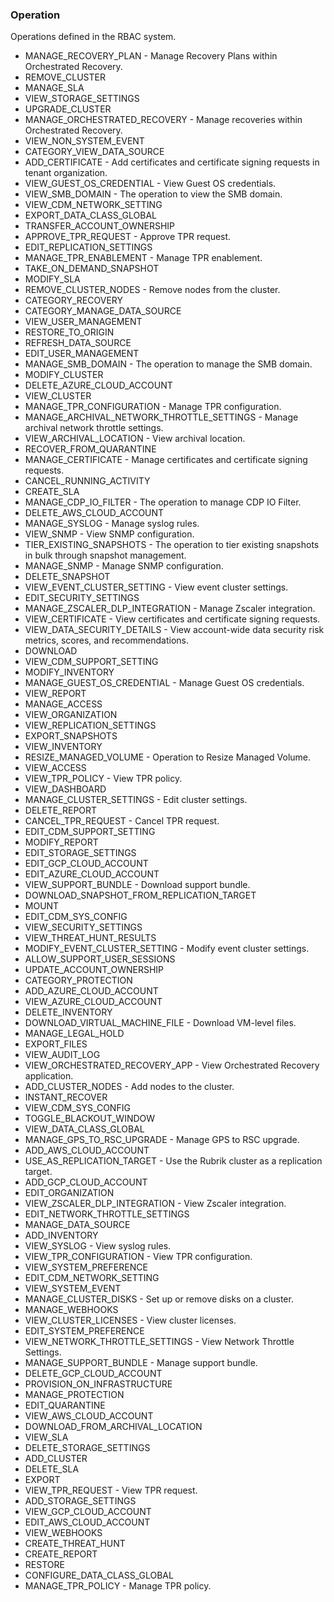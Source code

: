 ### Operation
Operations defined in the RBAC system.

- MANAGE_RECOVERY_PLAN - Manage Recovery Plans within Orchestrated Recovery.
- REMOVE_CLUSTER
- MANAGE_SLA
- VIEW_STORAGE_SETTINGS
- UPGRADE_CLUSTER
- MANAGE_ORCHESTRATED_RECOVERY - Manage recoveries within Orchestrated Recovery.
- VIEW_NON_SYSTEM_EVENT
- CATEGORY_VIEW_DATA_SOURCE
- ADD_CERTIFICATE - Add certificates and certificate signing requests in tenant organization.
- VIEW_GUEST_OS_CREDENTIAL - View Guest OS credentials.
- VIEW_SMB_DOMAIN - The operation to view the SMB domain.
- VIEW_CDM_NETWORK_SETTING
- EXPORT_DATA_CLASS_GLOBAL
- TRANSFER_ACCOUNT_OWNERSHIP
- APPROVE_TPR_REQUEST - Approve TPR request.
- EDIT_REPLICATION_SETTINGS
- MANAGE_TPR_ENABLEMENT - Manage TPR enablement.
- TAKE_ON_DEMAND_SNAPSHOT
- MODIFY_SLA
- REMOVE_CLUSTER_NODES - Remove nodes from the cluster.
- CATEGORY_RECOVERY
- CATEGORY_MANAGE_DATA_SOURCE
- VIEW_USER_MANAGEMENT
- RESTORE_TO_ORIGIN
- REFRESH_DATA_SOURCE
- EDIT_USER_MANAGEMENT
- MANAGE_SMB_DOMAIN - The operation to manage the SMB domain.
- MODIFY_CLUSTER
- DELETE_AZURE_CLOUD_ACCOUNT
- VIEW_CLUSTER
- MANAGE_TPR_CONFIGURATION - Manage TPR configuration.
- MANAGE_ARCHIVAL_NETWORK_THROTTLE_SETTINGS - Manage archival network throttle settings.
- VIEW_ARCHIVAL_LOCATION - View archival location.
- RECOVER_FROM_QUARANTINE
- MANAGE_CERTIFICATE - Manage certificates and certificate signing requests.
- CANCEL_RUNNING_ACTIVITY
- CREATE_SLA
- MANAGE_CDP_IO_FILTER - The operation to manage CDP IO Filter.
- DELETE_AWS_CLOUD_ACCOUNT
- MANAGE_SYSLOG - Manage syslog rules.
- VIEW_SNMP - View SNMP configuration.
- TIER_EXISTING_SNAPSHOTS - The operation to tier existing snapshots in bulk through snapshot management.
- MANAGE_SNMP - Manage SNMP configuration.
- DELETE_SNAPSHOT
- VIEW_EVENT_CLUSTER_SETTING - View event cluster settings.
- EDIT_SECURITY_SETTINGS
- MANAGE_ZSCALER_DLP_INTEGRATION - Manage Zscaler integration.
- VIEW_CERTIFICATE - View certificates and certificate signing requests.
- VIEW_DATA_SECURITY_DETAILS - View account-wide data security risk metrics, scores, and recommendations.
- DOWNLOAD
- VIEW_CDM_SUPPORT_SETTING
- MODIFY_INVENTORY
- MANAGE_GUEST_OS_CREDENTIAL - Manage Guest OS credentials.
- VIEW_REPORT
- MANAGE_ACCESS
- VIEW_ORGANIZATION
- VIEW_REPLICATION_SETTINGS
- EXPORT_SNAPSHOTS
- VIEW_INVENTORY
- RESIZE_MANAGED_VOLUME - Operation to Resize Managed Volume.
- VIEW_ACCESS
- VIEW_TPR_POLICY - View TPR policy.
- VIEW_DASHBOARD
- MANAGE_CLUSTER_SETTINGS - Edit cluster settings.
- DELETE_REPORT
- CANCEL_TPR_REQUEST - Cancel TPR request.
- EDIT_CDM_SUPPORT_SETTING
- MODIFY_REPORT
- EDIT_STORAGE_SETTINGS
- EDIT_GCP_CLOUD_ACCOUNT
- EDIT_AZURE_CLOUD_ACCOUNT
- VIEW_SUPPORT_BUNDLE - Download support bundle.
- DOWNLOAD_SNAPSHOT_FROM_REPLICATION_TARGET
- MOUNT
- EDIT_CDM_SYS_CONFIG
- VIEW_SECURITY_SETTINGS
- VIEW_THREAT_HUNT_RESULTS
- MODIFY_EVENT_CLUSTER_SETTING - Modify event cluster settings.
- ALLOW_SUPPORT_USER_SESSIONS
- UPDATE_ACCOUNT_OWNERSHIP
- CATEGORY_PROTECTION
- ADD_AZURE_CLOUD_ACCOUNT
- VIEW_AZURE_CLOUD_ACCOUNT
- DELETE_INVENTORY
- DOWNLOAD_VIRTUAL_MACHINE_FILE - Download VM-level files.
- MANAGE_LEGAL_HOLD
- EXPORT_FILES
- VIEW_AUDIT_LOG
- VIEW_ORCHESTRATED_RECOVERY_APP - View Orchestrated Recovery application.
- ADD_CLUSTER_NODES - Add nodes to the cluster.
- INSTANT_RECOVER
- VIEW_CDM_SYS_CONFIG
- TOGGLE_BLACKOUT_WINDOW
- VIEW_DATA_CLASS_GLOBAL
- MANAGE_GPS_TO_RSC_UPGRADE - Manage GPS to RSC upgrade.
- ADD_AWS_CLOUD_ACCOUNT
- USE_AS_REPLICATION_TARGET - Use the Rubrik cluster as a replication target.
- ADD_GCP_CLOUD_ACCOUNT
- EDIT_ORGANIZATION
- VIEW_ZSCALER_DLP_INTEGRATION - View Zscaler integration.
- EDIT_NETWORK_THROTTLE_SETTINGS
- MANAGE_DATA_SOURCE
- ADD_INVENTORY
- VIEW_SYSLOG - View syslog rules.
- VIEW_TPR_CONFIGURATION - View TPR configuration.
- VIEW_SYSTEM_PREFERENCE
- EDIT_CDM_NETWORK_SETTING
- VIEW_SYSTEM_EVENT
- MANAGE_CLUSTER_DISKS - Set up or remove disks on a cluster.
- MANAGE_WEBHOOKS
- VIEW_CLUSTER_LICENSES - View cluster licenses.
- EDIT_SYSTEM_PREFERENCE
- VIEW_NETWORK_THROTTLE_SETTINGS - View Network Throttle Settings.
- MANAGE_SUPPORT_BUNDLE - Manage support bundle.
- DELETE_GCP_CLOUD_ACCOUNT
- PROVISION_ON_INFRASTRUCTURE
- MANAGE_PROTECTION
- EDIT_QUARANTINE
- VIEW_AWS_CLOUD_ACCOUNT
- DOWNLOAD_FROM_ARCHIVAL_LOCATION
- VIEW_SLA
- DELETE_STORAGE_SETTINGS
- ADD_CLUSTER
- DELETE_SLA
- EXPORT
- VIEW_TPR_REQUEST - View TPR request.
- ADD_STORAGE_SETTINGS
- VIEW_GCP_CLOUD_ACCOUNT
- EDIT_AWS_CLOUD_ACCOUNT
- VIEW_WEBHOOKS
- CREATE_THREAT_HUNT
- CREATE_REPORT
- RESTORE
- CONFIGURE_DATA_CLASS_GLOBAL
- MANAGE_TPR_POLICY - Manage TPR policy.

